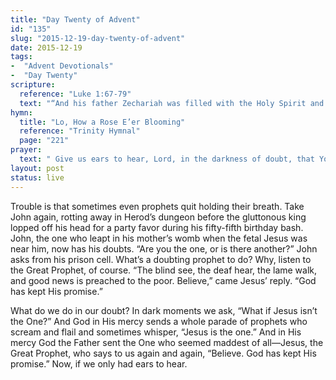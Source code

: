 ```yaml
---
title: "Day Twenty of Advent"
id: "135"
slug: "2015-12-19-day-twenty-of-advent"
date: 2015-12-19
tags:
-  "Advent Devotionals"
-  "Day Twenty"
scripture:
  reference: "Luke 1:67-79"
  text: "“And his father Zechariah was filled with the Holy Spirit and prophesied, saying... ‘Blessed be the Lord God of Israel, for He has visited and redeemed His people and has raised up a horn of salvation for us..., as He spoke by the mouth of His holy prophets from of old, that we should be saved from our enemies and from the hand of all who hate us; to show the mercy promised to our fathers and to remember His holy covenant..., to grant us that we...might serve Him without fear, in holiness and righteousness before Him all our days. And you, child, will be called the prophet of the Most High; for you will go before the Lord to prepare His ways, to give knowledge of salvation to his people in the forgiveness of their sins, because of the tender mercy of our God, whereby the sunrise shall visit us from on high to give light to those who sit in darkness...’”"
hymn:
  title: "Lo, How a Rose E’er Blooming"
  reference: "Trinity Hymnal"
  page: "221"
prayer:
  text: " Give us ears to hear, Lord, in the darkness of doubt, that You are the One. Forgive us when we fail to listen to our true and faithful Prophet, Jesus Christ. Amen."
layout: post
status: live
---
```


Trouble is that sometimes even prophets quit holding their breath. Take John again, rotting away in Herod’s dungeon before the gluttonous king lopped off his head for a party favor during his fifty-fifth birthday bash. John, the one who leapt in his mother’s womb when the fetal Jesus was near him, now has his doubts. “Are you the one, or is there another?” John asks from his prison cell. What’s a doubting prophet to do? Why, listen to the Great Prophet, of course. “The blind see, the deaf hear, the lame walk, and good news is preached to the poor. Believe,” came Jesus’ reply. “God has kept His promise.”

What do we do in our doubt? In dark moments we ask, “What if Jesus isn’t the One?” And God in His mercy sends a whole parade of prophets who scream and flail and sometimes whisper, “Jesus is the one.” And in His mercy God the Father sent the One who seemed maddest of all—Jesus, the Great Prophet, who says to us again and again, “Believe. God has kept His promise.” Now, if we only had ears to hear.

